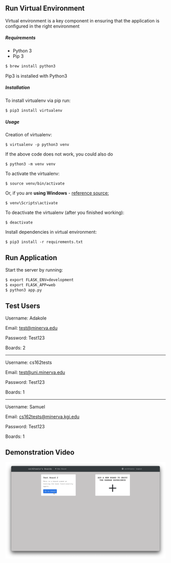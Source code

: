 ## Run Virtual Environment

Virtual environment is a key component in ensuring that the application is configured in the right environment

##### Requirements
* Python 3
* Pip 3

```bash
$ brew install python3
```

Pip3 is installed with Python3

##### Installation
To install virtualenv via pip run:
```bash
$ pip3 install virtualenv
```

##### Usage
Creation of virtualenv:

    $ virtualenv -p python3 venv

If the above code does not work, you could also do

    $ python3 -m venv venv

To activate the virtualenv:

    $ source venv/bin/activate

Or, if you are **using Windows** - [reference source:](https://stackoverflow.com/questions/8921188/issue-with-virtualenv-cannot-activate)

    $ venv\Scripts\activate

To deactivate the virtualenv (after you finished working):

    $ deactivate

Install dependencies in virtual environment:

    $ pip3 install -r requirements.txt


## Run Application

Start the server by running:

    $ export FLASK_ENV=development
    $ export FLASK_APP=web
    $ python3 app.py

## Test Users

Username: Adakole

Email: test@minerva.edu

Password: Test123

Boards: 2

---------------------
Username: cs162tests

Email: test@uni.minerva.edu

Password: Test123

Boards: 1

---------------------
Username: Samuel

Email: cs162tests@minerva.kgi.edu

Password: Test123

Boards: 1

## Demonstration Video

[![Demonstration Video for Kanban](thumbnail.png)](demonstration_video.mp4 "Demonstration of Kanban Board")
